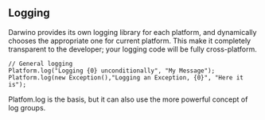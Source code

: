 ## Logging
Darwino provides its own logging library for each platform, and dynamically chooses the appropriate one for current platform. This make it completely transparent to the developer; your logging code will be fully cross-platform.
```
// General logging
Platform.log("Logging {0} unconditionally", "My Message");
Platform.log(new Exception(),"Logging an Exception, {0}", "Here it is");

```
Platfom.log is the basis, but it can also use the more powerful concept of log groups.